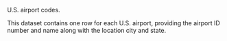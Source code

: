 U.S. airport codes.<p>This dataset contains one row for each U.S. airport, providing the airport ID number and name along with the location city and state.

<!--HONumber=35_1-->
